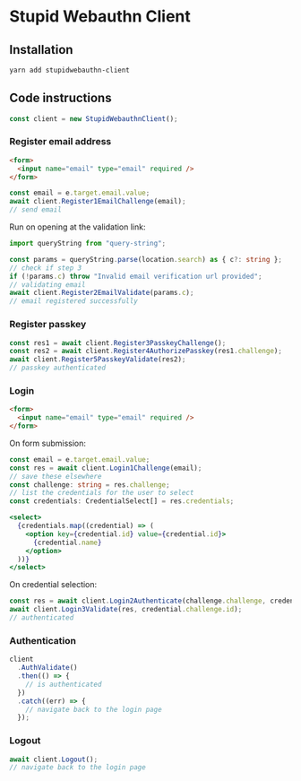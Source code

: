 # Stupid Webauthn Client

## Installation

```sh
yarn add stupidwebauthn-client
```

## Code instructions

```ts
const client = new StupidWebauthnClient();
```

### Register email address

```html
<form>
  <input name="email" type="email" required />
</form>
```

```ts
const email = e.target.email.value;
await client.Register1EmailChallenge(email);
// send email
```

Run on opening at the validation link:

```ts
import queryString from "query-string";

const params = queryString.parse(location.search) as { c?: string };
// check if step 3
if (!params.c) throw "Invalid email verification url provided";
// validating email
await client.Register2EmailValidate(params.c);
// email registered successfully
```

### Register passkey

```ts
const res1 = await client.Register3PasskeyChallenge();
const res2 = await client.Register4AuthorizePasskey(res1.challenge);
await client.Register5PasskeyValidate(res2);
// passkey authenticated
```

### Login

```html
<form>
  <input name="email" type="email" required />
</form>
```

On form submission:

```ts
const email = e.target.email.value;
const res = await client.Login1Challenge(email);
// save these elsewhere
const challenge: string = res.challenge;
// list the credentials for the user to select
const credentials: CredentialSelect[] = res.credentials;
```

```jsx
<select>
  {credentials.map((credential) => (
    <option key={credential.id} value={credential.id}>
      {credential.name}
    </option>
  ))}
</select>
```

On credential selection:

```ts
const res = await client.Login2Authenticate(challenge.challenge, credentials);
await client.Login3Validate(res, credential.challenge.id);
// authenticated
```

### Authentication

```ts
client
  .AuthValidate()
  .then(() => {
    // is authenticated
  })
  .catch((err) => {
    // navigate back to the login page
  });
```

### Logout

```ts
await client.Logout();
// navigate back to the login page
```
